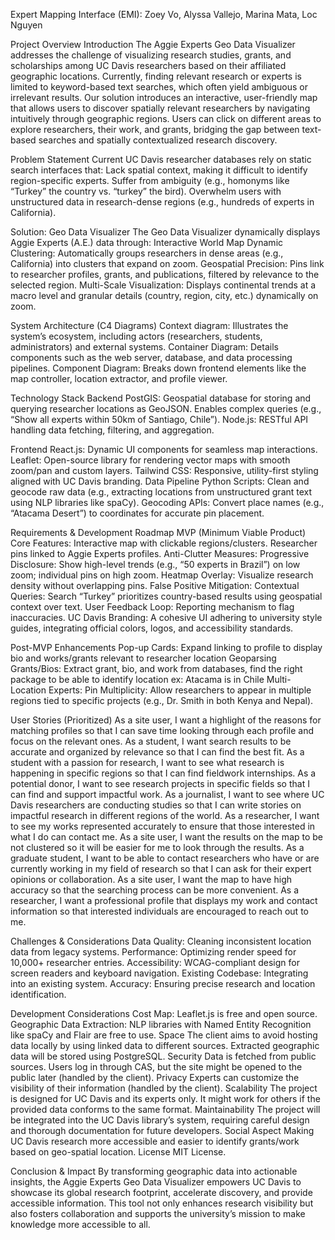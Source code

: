 Expert Mapping Interface (EMI): Zoey Vo, Alyssa Vallejo, Marina Mata, Loc Nguyen

Project Overview
Introduction
The Aggie Experts Geo Data Visualizer addresses the challenge of visualizing research studies, grants, and scholarships among UC Davis researchers based on their affiliated geographic locations. Currently, finding relevant research or experts is limited to keyword-based text searches, which often yield ambiguous or irrelevant results. Our solution introduces an interactive, user-friendly map that allows users to discover spatially relevant researchers by navigating intuitively through geographic regions. Users can click on different areas to explore researchers, their work, and grants, bridging the gap between text-based searches and spatially contextualized research discovery.

Problem Statement
Current UC Davis researcher databases rely on static search interfaces that:
Lack spatial context, making it difficult to identify region-specific experts.
Suffer from ambiguity (e.g., homonyms like “Turkey” the country vs. “turkey” the bird).
Overwhelm users with unstructured data in research-dense regions (e.g., hundreds of experts in California).

Solution: Geo Data Visualizer
The Geo Data Visualizer dynamically displays Aggie Experts (A.E.) data through:
Interactive World Map
Dynamic Clustering: Automatically groups researchers in dense areas (e.g., California) into clusters that expand on zoom.
Geospatial Precision: Pins link to researcher profiles, grants, and publications, filtered by relevance to the selected region.
Multi-Scale Visualization: Displays continental trends at a macro level and granular details (country, region, city, etc.) dynamically on zoom.

System Architecture (C4 Diagrams)
Context diagram: Illustrates the system’s ecosystem, including actors (researchers, students, administrators) and external systems.
Container Diagram: Details components such as the web server, database, and data processing pipelines.
Component Diagram: Breaks down frontend elements like the map controller, location extractor, and profile viewer.

Technology Stack
Backend
PostGIS: Geospatial database for storing and querying researcher locations as GeoJSON. Enables complex queries (e.g., “Show all experts within 50km of Santiago, Chile”).
Node.js: RESTful API handling data fetching, filtering, and aggregation.

Frontend
React.js: Dynamic UI components for seamless map interactions.
Leaflet: Open-source library for rendering vector maps with smooth zoom/pan and custom layers.
Tailwind CSS: Responsive, utility-first styling aligned with UC Davis branding.
Data Pipeline
Python Scripts: Clean and geocode raw data (e.g., extracting locations from unstructured grant text using NLP libraries like spaCy).
Geocoding APIs: Convert place names (e.g., “Atacama Desert”) to coordinates for accurate pin placement.

Requirements & Development Roadmap
MVP (Minimum Viable Product)
Core Features:
Interactive map with clickable regions/clusters.
Researcher pins linked to Aggie Experts profiles.
Anti-Clutter Measures:
Progressive Disclosure: Show high-level trends (e.g., “50 experts in Brazil”) on low zoom; individual pins on high zoom.
Heatmap Overlay: Visualize research density without overlapping pins.
False Positive Mitigation:
Contextual Queries: Search “Turkey” prioritizes country-based results using geospatial context over text.
User Feedback Loop: Reporting mechanism to flag inaccuracies.
UC Davis Branding: A cohesive UI adhering to university style guides, integrating official colors, logos, and accessibility standards.

Post-MVP Enhancements
Pop-up Cards:
Expand linking to profile to display bio and works/grants relevant to researcher location
Geoparsing Grants/Bios:
Extract grant, bio, and work from databases, find the right package to be able to identify location ex: Atacama is in Chile
Multi-Location Experts:
Pin Multiplicity: Allow researchers to appear in multiple regions tied to specific projects (e.g., Dr. Smith in both Kenya and Nepal).

User Stories (Prioritized)
As a site user, I want a highlight of the reasons for matching profiles so that I can save time looking through each profile and focus on the relevant ones.
As a student, I want search results to be accurate and organized by relevance so that I can find the best fit.
As a student with a passion for research, I want to see what research is happening in specific regions so that I can find fieldwork internships.
As a potential donor, I want to see research projects in specific fields so that I can find and support impactful work.
As a journalist, I want to see where UC Davis researchers are conducting studies so that I can write stories on impactful research in different regions of the world.
As a researcher, I want to see my works represented accurately to ensure that those interested in what I do can contact me.
As a site user, I want the results on the map to be not clustered so it will be easier for me to look through the results.
As a graduate student, I want to be able to contact researchers who have or are currently working in my field of research so that I can ask for their expert opinions or collaboration.
As a site user, I want the map to have high accuracy so that the searching process can be more convenient.
As a researcher, I want a professional profile that displays my work and contact information so that interested individuals are encouraged to reach out to me.

Challenges & Considerations
Data Quality: Cleaning inconsistent location data from legacy systems.
Performance: Optimizing render speed for 10,000+ researcher entries.
Accessibility: WCAG-compliant design for screen readers and keyboard navigation.
Existing Codebase: Integrating into an existing system.
Accuracy: Ensuring precise research and location identification.

Development Considerations
Cost
Map: Leaflet.js is free and open source.
Geographic Data Extraction: NLP libraries with Named Entity Recognition like spaCy and Flair are free to use.
Space
The client aims to avoid hosting data locally by using linked data to different sources. Extracted geographic data will be stored using PostgreSQL.
Security
Data is fetched from public sources. Users log in through CAS, but the site might be opened to the public later (handled by the client).
Privacy
Experts can customize the visibility of their information (handled by the client).
Scalability
The project is designed for UC Davis and its experts only. It might work for others if the provided data conforms to the same format.
Maintainability
The project will be integrated into the UC Davis library’s system, requiring careful design and thorough documentation for future developers.
Social Aspect
Making UC Davis research more accessible and easier to identify grants/work based on geo-spatial location.
License
MIT License.

Conclusion & Impact
By transforming geographic data into actionable insights, the Aggie Experts Geo Data Visualizer empowers UC Davis to showcase its global research footprint, accelerate discovery, and provide accessible information. This tool not only enhances research visibility but also fosters collaboration and supports the university’s mission to make knowledge more accessible to all.

